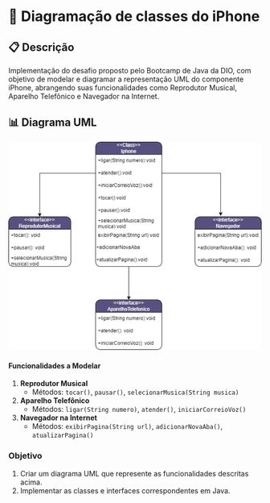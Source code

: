 # 📱 Diagramação de classes do iPhone

## 📋 Descrição
Implementação do desafio proposto pelo Bootcamp de Java da DIO, com objetivo de modelar e diagramar a representação UML do componente iPhone, abrangendo suas funcionalidades como Reprodutor Musical, Aparelho Telefônico e Navegador na Internet.


## 📊 Diagrama UML
<p align="center">
  <img src="docs/IPHONE.drawio.png" alt="Diagrama de Classes">
</p>


#### Funcionalidades a Modelar
1. **Reprodutor Musical**
   - Métodos: `tocar()`, `pausar()`, `selecionarMusica(String musica)`
2. **Aparelho Telefônico**
   - Métodos: `ligar(String numero)`, `atender()`, `iniciarCorreioVoz()`
3. **Navegador na Internet**
   - Métodos: `exibirPagina(String url)`, `adicionarNovaAba()`, `atualizarPagina()`

### Objetivo
1. Criar um diagrama UML que represente as funcionalidades descritas acima.
2. Implementar as classes e interfaces correspondentes em Java.
